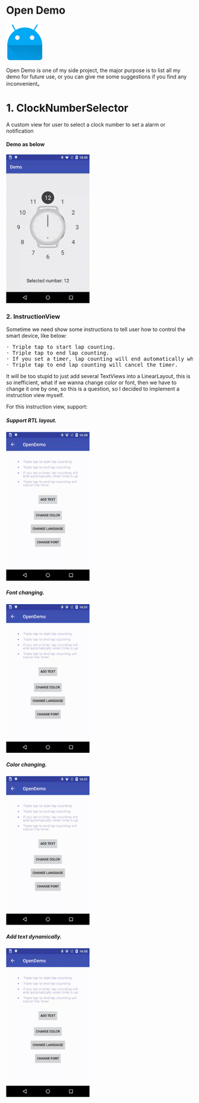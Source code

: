 # Open Demo
<img src="app/src/main/res/mipmap-xxxhdpi/ic_launcher.png" width="100">

Open Demo is one of my side project, the major purpose is to list all my demo for future use, 
or you can give me some suggestions if you find any inconvenient。 

# 1. ClockNumberSelector
A custom view for user to select a clock number to set a alarm or notification

#### Demo as below

<img src="art/device-2016-11-10-184044.gif" height="400">

### 2. InstructionView
Sometime we need show some instructions to tell user how to control the smart device, like below:
<pre>
· Triple tap to start lap counting.
· Triple tap to end lap counting.
· If you set a timer, lap counting will end automatically when time is up.
· Triple tap to end lap counting will cancel the timer.
</pre>

It will be too stupid to just add several TextViews into a LinearLayout, this is so inefficient, 
what if we wanna change color or font, then we have to change it one by one, so this is a question, 
so I decided to implement a instruction view myself.

For this instruction view, support: 
##### Support RTL layout.
<img src="art/device-2016-11-29-163815.gif" height="400">

##### Font changing.
<img src="art/device-2016-11-29-165203.gif" height="400">

##### Color changing. 
<img src="art/device-2016-11-29-165138.gif" height="400">

##### Add text dynamically. 
<img src="art/device-2016-11-29-165047.gif" height="400">
